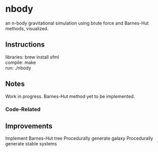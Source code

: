 # nbody
an n-body gravitational simulation using brute force and Barnes-Hut methods, visualized.

## Instructions
libraries: brew install sfml  
compile: make  
run: ./nbody  

## Notes
Work in progress. Barnes-Hut method yet to be implemented.

### Code-Related


## Improvements
Implement Barnes-Hut tree
Procedurally generate galaxy
Procedurally generate stable systems
